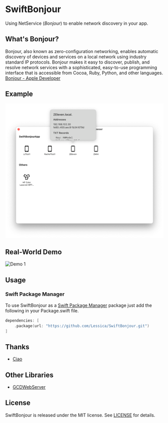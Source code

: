 # SwiftBonjour

Using NetService (*Bonjour*) to enable network discovery in your app.


## What's Bonjour?

Bonjour, also known as zero-configuration networking, enables automatic discovery of devices and services on a local network using industry standard IP protocols. Bonjour makes it easy to discover, publish, and resolve network services with a sophisticated, easy-to-use programming interface that is accessible from Cocoa, Ruby, Python, and other languages. [Bonjour - Apple Developer](https://developer.apple.com/bonjour/)


## Example

![Example 1](./Example/Screenshots/example_1.png)


## Real-World Demo

![Demo 1](./Example/Screenshots/demo_1.png)


## Usage

### Swift Package Manager

To use SwiftBonjour as a [Swift Package Manager](https://swift.org/package-manager/) package just add the following in your Package.swift file.

``` swift
dependencies: [
    .package(url: "https://github.com/Lessica/SwiftBonjour.git")
]
```


## Thanks

- [Ciao](https://github.com/AlTavares/Ciao)


## Other Libraries

- [GCDWebServer](https://github.com/swisspol/GCDWebServer)


## License

SwiftBonjour is released under the MIT license. See [LICENSE](https://github.com/Lessica/SwiftBonjour/blob/main/LICENSE) for details.

